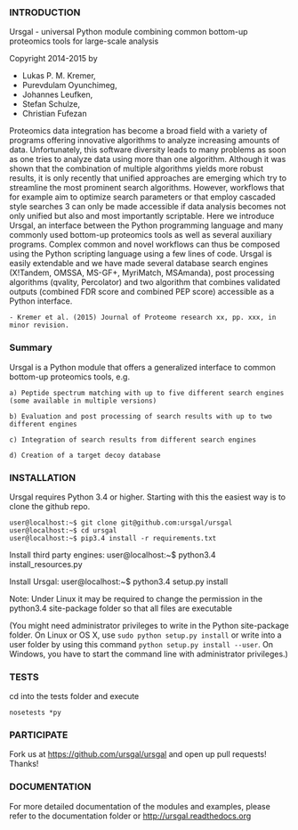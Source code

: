 ### INTRODUCTION

Ursgal - universal Python module combining common bottom-up proteomics tools for large-scale analysis

Copyright 2014-2015 by

* Lukas P. M. Kremer,
* Purevdulam Oyunchimeg,
* Johannes Leufken,
* Stefan Schulze,
* Christian Fufezan

Proteomics data integration has become a broad field with a variety of programs offering innovative algorithms to analyze increasing amounts of data. Unfortunately, this software diversity leads to many problems as soon as one tries to analyze data using more than one algorithm. Although it was shown that the combination of multiple algorithms yields more robust results, it is only recently that unified approaches are emerging which try to streamline the most prominent search algorithms. However, workflows that for example aim to optimize search parameters or that employ cascaded style searches 3 can only be made accessible if data analysis becomes not only unified but also and most importantly scriptable. Here we introduce Ursgal, an interface between the Python programming language and many commonly used bottom-up proteomics tools as well as several auxiliary programs. Complex common and novel workflows can thus be composed using the Python scripting language using a few lines of code. Ursgal is easily extendable and we have made several database search engines (X!Tandem, OMSSA, MS-GF+, MyriMatch, MSAmanda), post processing algorithms (qvality, Percolator) and two algorithm that combines validated outputs (combined FDR score and combined PEP score) accessible as a Python interface.

    - Kremer et al. (2015) Journal of Proteome research xx, pp. xxx, in minor revision.


### Summary


Ursgal is a Python module that offers a generalized interface to common bottom-up proteomics tools, e.g.

    a) Peptide spectrum matching with up to five different search engines (some available in multiple versions)

    b) Evaluation and post processing of search results with up to two different engines

    c) Integration of search results from different search engines

    d) Creation of a target decoy database


### INSTALLATION

Ursgal requires Python 3.4 or higher. Starting with this the easiest way is to clone the github repo.

    user@localhost:~$ git clone git@github.com:ursgal/ursgal
    user@localhost:~$ cd ursgal
    user@localhost:~$ pip3.4 install -r requirements.txt

Install third party engines:
    user@localhost:~$ python3.4 install_resources.py

Install Ursgal:
    user@localhost:~$ python3.4 setup.py install

Note:
    Under Linux it may be required to change the permission in the
    python3.4 site-package folder so that all files are executable

(You might need administrator privileges to write in the Python site-package folder.
On Linux or OS X, use ```sudo python setup.py install``` or write into a user folder
by using this command ```python setup.py install --user```. On Windows, you have to
start the command line with administrator privileges.)


### TESTS

cd into the tests folder and execute

    nosetests *py

### PARTICIPATE

Fork us at https://github.com/ursgal/ursgal and open up pull requests! Thanks!


### DOCUMENTATION

For more detailed documentation of the modules and examples, please refer to
the documentation folder or http://ursgal.readthedocs.org

